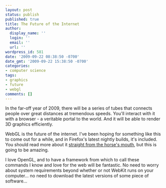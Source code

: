```yaml
---
layout: post
status: publish
published: true
title: The Future of the Internet
author:
  display_name: ''
  login: ''
  email: ''
  url: ''
wordpress_id: 581
date: '2009-09-22 08:38:50 -0700'
date_gmt: '2009-09-22 15:38:50 -0700'
categories:
- computer science
tags:
- graphics
- future
- webgl
comments: []
---
```

In the far-off year of 2009, there will be a series of tubes that connects people over great distances at tremendous speeds.  You'll interact with it with a browser - a veritable portal to the world.  And it will be able to render 3D graphics efficiently.

WebGL is the future of the internet.  I've been hoping for something like this to come out for a while, and in Firefox's latest nightly builds, it's included.  You should read more about it [straight from the horse's mouth](http://blog.vlad1.com/2009/09/18/webgl-in-firefox-nightly-builds/), but this is going to be amazing.

I love OpenGL, and to have a framework from which to call these commands I know and love for the web will be fantastic.  No need to worry about system requirements beyond whether or not WebKit runs on your computer... no need to download the latest versions of some piece of software...

